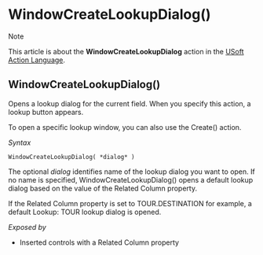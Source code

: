 # WindowCreateLookupDialog()



> [!NOTE]
> This article is about the **WindowCreateLookupDialog** action in the [USoft Action Language](/docs/Task%20flow/Action%20Language%20reference/USoft%20Action%20Language.md).

## **WindowCreateLookupDialog()**

Opens a lookup dialog for the current field. When you specify this action, a lookup button appears.

To open a specific lookup window, you can also use the Create() action.

*Syntax*

```
WindowCreateLookupDialog( *dialog* )
```

The optional *dialog* identifies name of the lookup dialog you want to open. If no name is specified, WindowCreateLookupDialog() opens a default lookup dialog based on the value of the Related Column property.

If the Related Column property is set to TOUR.DESTINATION for example, a default Lookup: TOUR lookup dialog is opened.

*Exposed by*

- Inserted controls with a Related Column property